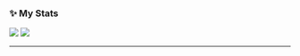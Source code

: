 ### ✨ My Stats

<!-- ![](https://github-profile-summary-cards.vercel.app/api/cards/profile-details?username=keepgoing-228&theme=nord_dark) -->
![](https://github-profile-summary-cards.vercel.app/api/cards/repos-per-language?username=keepgoing-228&theme=nord_dark)
![](https://github-profile-summary-cards.vercel.app/api/cards/stats?username=keepgoing-228&theme=nord_dark)
<!-- ![](https://github-profile-trophy.vercel.app/?username=keepgoing-228&theme=nord_dark&row=1&column=6) -->
---
